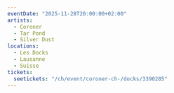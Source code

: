 ```yaml
---
eventDate: "2025-11-28T20:00:00+02:00"
artists:
  - Coroner
  - Tar Pond
  - Silver Dust
locations:
  - Les Docks
  - Lausanne
  - Suisse
tickets:
  seetickets: "/ch/event/coroner-ch-/docks/3390285"
---
```

